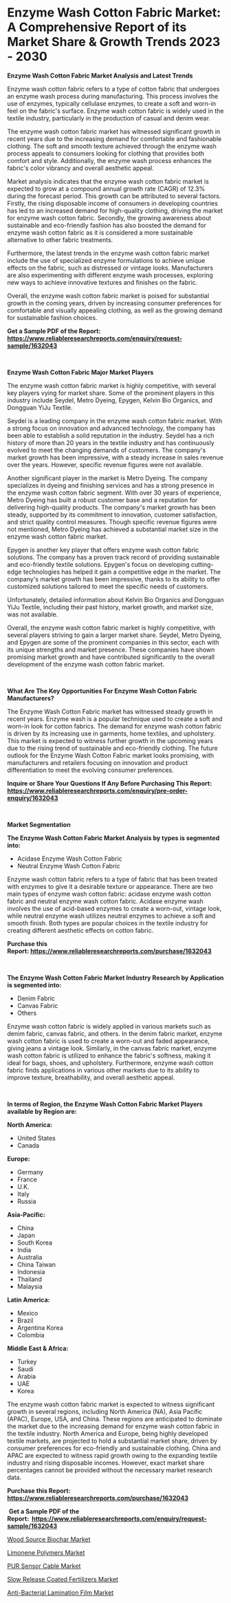 <p><h1>Enzyme Wash Cotton Fabric Market: A Comprehensive Report of its Market Share & Growth Trends 2023 - 2030</h1></p><p><strong>Enzyme Wash Cotton Fabric Market Analysis and Latest Trends</strong></p>
<p><p>Enzyme wash cotton fabric refers to a type of cotton fabric that undergoes an enzyme wash process during manufacturing. This process involves the use of enzymes, typically cellulase enzymes, to create a soft and worn-in feel on the fabric's surface. Enzyme wash cotton fabric is widely used in the textile industry, particularly in the production of casual and denim wear.</p><p>The enzyme wash cotton fabric market has witnessed significant growth in recent years due to the increasing demand for comfortable and fashionable clothing. The soft and smooth texture achieved through the enzyme wash process appeals to consumers looking for clothing that provides both comfort and style. Additionally, the enzyme wash process enhances the fabric's color vibrancy and overall aesthetic appeal.</p><p>Market analysis indicates that the enzyme wash cotton fabric market is expected to grow at a compound annual growth rate (CAGR) of 12.3% during the forecast period. This growth can be attributed to several factors. Firstly, the rising disposable income of consumers in developing countries has led to an increased demand for high-quality clothing, driving the market for enzyme wash cotton fabric. Secondly, the growing awareness about sustainable and eco-friendly fashion has also boosted the demand for enzyme wash cotton fabric as it is considered a more sustainable alternative to other fabric treatments.</p><p>Furthermore, the latest trends in the enzyme wash cotton fabric market include the use of specialized enzyme formulations to achieve unique effects on the fabric, such as distressed or vintage looks. Manufacturers are also experimenting with different enzyme wash processes, exploring new ways to achieve innovative textures and finishes on the fabric.</p><p>Overall, the enzyme wash cotton fabric market is poised for substantial growth in the coming years, driven by increasing consumer preferences for comfortable and visually appealing clothing, as well as the growing demand for sustainable fashion choices.</p></p>
<p><strong>Get a Sample PDF of the Report:&nbsp; <a href="https://www.reliableresearchreports.com/enquiry/request-sample/1632043">https://www.reliableresearchreports.com/enquiry/request-sample/1632043</a></strong></p>
<p>&nbsp;</p>
<p><strong>Enzyme Wash Cotton Fabric Major Market Players</strong></p>
<p><p>The enzyme wash cotton fabric market is highly competitive, with several key players vying for market share. Some of the prominent players in this industry include Seydel, Metro Dyeing, Epygen, Kelvin Bio Organics, and Dongguan YiJu Textile.</p><p>Seydel is a leading company in the enzyme wash cotton fabric market. With a strong focus on innovation and advanced technology, the company has been able to establish a solid reputation in the industry. Seydel has a rich history of more than 20 years in the textile industry and has continuously evolved to meet the changing demands of customers. The company's market growth has been impressive, with a steady increase in sales revenue over the years. However, specific revenue figures were not available.</p><p>Another significant player in the market is Metro Dyeing. The company specializes in dyeing and finishing services and has a strong presence in the enzyme wash cotton fabric segment. With over 30 years of experience, Metro Dyeing has built a robust customer base and a reputation for delivering high-quality products. The company's market growth has been steady, supported by its commitment to innovation, customer satisfaction, and strict quality control measures. Though specific revenue figures were not mentioned, Metro Dyeing has achieved a substantial market size in the enzyme wash cotton fabric market.</p><p>Epygen is another key player that offers enzyme wash cotton fabric solutions. The company has a proven track record of providing sustainable and eco-friendly textile solutions. Epygen's focus on developing cutting-edge technologies has helped it gain a competitive edge in the market. The company's market growth has been impressive, thanks to its ability to offer customized solutions tailored to meet the specific needs of customers.</p><p>Unfortunately, detailed information about Kelvin Bio Organics and Dongguan YiJu Textile, including their past history, market growth, and market size, was not available.</p><p>Overall, the enzyme wash cotton fabric market is highly competitive, with several players striving to gain a larger market share. Seydel, Metro Dyeing, and Epygen are some of the prominent companies in this sector, each with its unique strengths and market presence. These companies have shown promising market growth and have contributed significantly to the overall development of the enzyme wash cotton fabric market.</p></p>
<p>&nbsp;</p>
<p><strong>What Are The Key Opportunities For Enzyme Wash Cotton Fabric Manufacturers?</strong></p>
<p><p>The Enzyme Wash Cotton Fabric market has witnessed steady growth in recent years. Enzyme wash is a popular technique used to create a soft and worn-in look for cotton fabrics. The demand for enzyme wash cotton fabric is driven by its increasing use in garments, home textiles, and upholstery. This market is expected to witness further growth in the upcoming years due to the rising trend of sustainable and eco-friendly clothing. The future outlook for the Enzyme Wash Cotton Fabric market looks promising, with manufacturers and retailers focusing on innovation and product differentiation to meet the evolving consumer preferences.</p></p>
<p><strong>Inquire or Share Your Questions If Any Before Purchasing This Report: <a href="https://www.reliableresearchreports.com/enquiry/pre-order-enquiry/1632043">https://www.reliableresearchreports.com/enquiry/pre-order-enquiry/1632043</a></strong></p>
<p>&nbsp;</p>
<p><strong>Market Segmentation</strong></p>
<p><strong>The Enzyme Wash Cotton Fabric Market Analysis by types is segmented into:</strong></p>
<p><ul><li>Acidase Enzyme Wash Cotton Fabric</li><li>Neutral Enzyme Wash Cotton Fabric</li></ul></p>
<p><p>Enzyme wash cotton fabric refers to a type of fabric that has been treated with enzymes to give it a desirable texture or appearance. There are two main types of enzyme wash cotton fabric: acidase enzyme wash cotton fabric and neutral enzyme wash cotton fabric. Acidase enzyme wash involves the use of acid-based enzymes to create a worn-out, vintage look, while neutral enzyme wash utilizes neutral enzymes to achieve a soft and smooth finish. Both types are popular choices in the textile industry for creating different aesthetic effects on cotton fabric.</p></p>
<p><strong>Purchase this Report:&nbsp;<a href="https://www.reliableresearchreports.com/purchase/1632043">https://www.reliableresearchreports.com/purchase/1632043</a></strong></p>
<p>&nbsp;</p>
<p><strong>The Enzyme Wash Cotton Fabric Market Industry Research by Application is segmented into:</strong></p>
<p><ul><li>Denim Fabric</li><li>Canvas Fabric</li><li>Others</li></ul></p>
<p><p>Enzyme wash cotton fabric is widely applied in various markets such as denim fabric, canvas fabric, and others. In the denim fabric market, enzyme wash cotton fabric is used to create a worn-out and faded appearance, giving jeans a vintage look. Similarly, in the canvas fabric market, enzyme wash cotton fabric is utilized to enhance the fabric's softness, making it ideal for bags, shoes, and upholstery. Furthermore, enzyme wash cotton fabric finds applications in various other markets due to its ability to improve texture, breathability, and overall aesthetic appeal.</p></p>
<p>&nbsp;</p>
<p><strong>In terms of Region, the Enzyme Wash Cotton Fabric Market Players available by Region are:</strong></p>
<p>
    <p> <strong> North America: </strong>
        <ul>
            <li>United States</li>
            <li>Canada</li>
        </ul>
        </p> 
    <p> <strong> Europe: </strong>
        <ul>
            <li>Germany</li>
            <li>France</li>
            <li>U.K.</li>
            <li>Italy</li>
            <li>Russia</li>
        </ul>
        </p> 
    <p> <strong> Asia-Pacific: </strong>
        <ul>
            <li>China</li>
            <li>Japan</li>
            <li>South Korea</li>
            <li>India</li>
            <li>Australia</li>
            <li>China Taiwan</li>
            <li>Indonesia</li>
            <li>Thailand</li>
            <li>Malaysia</li>
        </ul>
        </p> 
    <p> <strong> Latin America: </strong>
        <ul>
            <li>Mexico</li>
            <li>Brazil</li>
            <li>Argentina Korea</li>
            <li>Colombia</li>
        </ul>
        </p> 
    <p> <strong> Middle East & Africa: </strong>
        <ul>
            <li>Turkey</li>
            <li>Saudi</li>
            <li>Arabia</li>
            <li>UAE</li>
            <li>Korea</li>
        </ul>
    </p>
    </p>
<p><p>The enzyme wash cotton fabric market is expected to witness significant growth in several regions, including North America (NA), Asia Pacific (APAC), Europe, USA, and China. These regions are anticipated to dominate the market due to the increasing demand for enzyme wash cotton fabric in the textile industry. North America and Europe, being highly developed textile markets, are projected to hold a substantial market share, driven by consumer preferences for eco-friendly and sustainable clothing. China and APAC are expected to witness rapid growth owing to the expanding textile industry and rising disposable incomes. However, exact market share percentages cannot be provided without the necessary market research data.</p></p>
<p><strong>Purchase this Report: <a href="https://www.reliableresearchreports.com/purchase/1632043">https://www.reliableresearchreports.com/purchase/1632043</a></strong></p>
<p>&nbsp;<strong>Get a Sample PDF of the Report:&nbsp;&nbsp;<a href="https://www.reliableresearchreports.com/enquiry/request-sample/1632043">https://www.reliableresearchreports.com/enquiry/request-sample/1632043</a></strong></p>
<p><strong></strong></p>
<p><p><a href="https://medium.com/@mayrussel1912/wood-source-biochar-nbsp-market-focuses-on-market-share-size-and-projected-forecast-till-2030-f763b68e5eaf">Wood Source Biochar Market</a></p><p><a href="https://medium.com/@mikebauch2013/limonene-polymers-nbsp-market-focuses-on-market-share-size-and-projected-forecast-till-2030-ede8275ee68b">Limonene Polymers Market</a></p><p><a href="https://medium.com/@raygrimes1999/pur-sensor-cable-market-report-reveals-the-latest-trends-and-growth-opportunities-of-this-market-33836b1f43d1">PUR Sensor Cable Market</a></p><p><a href="https://medium.com/@mayekuhic/slow-release-coated-fertilizers-market-insights-into-market-cagr-market-trends-and-growth-08329ae02332">Slow Release Coated Fertilizers Market</a></p><p><a href="https://medium.com/@ikeschumm/anti-bacterial-lamination-film-market-exploring-market-share-market-trends-and-future-growth-6dea9027e7d0">Anti-Bacterial Lamination Film Market</a></p></p>